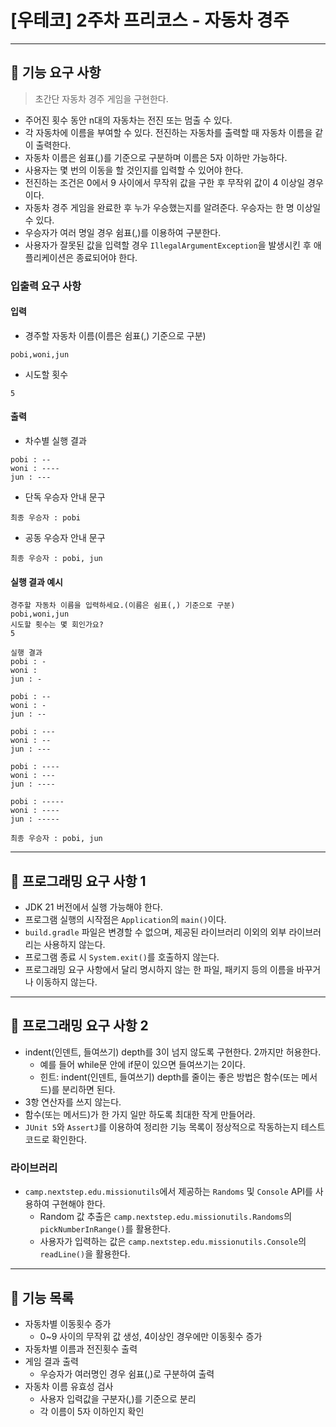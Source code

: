 # [우테코] 2주차 프리코스 - 자동차 경주

---

## 💬 기능 요구 사항

> 초간단 자동차 경주 게임을 구현한다.

- 주어진 횟수 동안 n대의 자동차는 전진 또는 멈출 수 있다.
- 각 자동차에 이름을 부여할 수 있다. 전진하는 자동차를 출력할 때 자동차 이름을 같이 출력한다.
- 자동차 이름은 쉼표(,)를 기준으로 구분하며 이름은 5자 이하만 가능하다.
- 사용자는 몇 번의 이동을 할 것인지를 입력할 수 있어야 한다.
- 전진하는 조건은 0에서 9 사이에서 무작위 값을 구한 후 무작위 값이 4 이상일 경우이다.
- 자동차 경주 게임을 완료한 후 누가 우승했는지를 알려준다. 우승자는 한 명 이상일 수 있다.
- 우승자가 여러 명일 경우 쉼표(,)를 이용하여 구분한다.
- 사용자가 잘못된 값을 입력할 경우 `IllegalArgumentException`을 발생시킨 후 애플리케이션은 종료되어야 한다.

### 입출력 요구 사항

#### 입력
- 경주할 자동차 이름(이름은 쉼표(,) 기준으로 구분)
```text
pobi,woni,jun
```
- 시도할 횟수
```text
5
```

#### 출력
- 차수별 실행 결과
```text
pobi : --
woni : ----
jun : ---
```
- 단독 우승자 안내 문구
```text
최종 우승자 : pobi
```
- 공동 우승자 안내 문구
```text
최종 우승자 : pobi, jun
```

#### 실행 결과 예시
```text
경주할 자동차 이름을 입력하세요.(이름은 쉼표(,) 기준으로 구분)
pobi,woni,jun
시도할 횟수는 몇 회인가요?
5

실행 결과
pobi : -
woni : 
jun : -

pobi : --
woni : -
jun : --

pobi : ---
woni : --
jun : ---

pobi : ----
woni : ---
jun : ----

pobi : -----
woni : ----
jun : -----

최종 우승자 : pobi, jun
```

---

## 💬 프로그래밍 요구 사항 1

- JDK 21 버전에서 실행 가능해야 한다.
- 프로그램 실행의 시작점은 `Application`의 `main()`이다.
- `build.gradle` 파일은 변경할 수 없으며, 제공된 라이브러리 이외의 외부 라이브러리는 사용하지 않는다.
- 프로그램 종료 시 `System.exit()`를 호출하지 않는다.
- 프로그래밍 요구 사항에서 달리 명시하지 않는 한 파일, 패키지 등의 이름을 바꾸거나 이동하지 않는다.


---

## 💬 프로그래밍 요구 사항 2

- indent(인덴트, 들여쓰기) depth를 3이 넘지 않도록 구현한다. 2까지만 허용한다.
  - 예를 들어 while문 안에 if문이 있으면 들여쓰기는 2이다.
  - 힌트: indent(인덴트, 들여쓰기) depth를 줄이는 좋은 방법은 함수(또는 메서드)를 분리하면 된다.
- 3항 연산자를 쓰지 않는다.
- 함수(또는 메서드)가 한 가지 일만 하도록 최대한 작게 만들어라.
- `JUnit 5`와 `AssertJ`를 이용하여 정리한 기능 목록이 정상적으로 작동하는지 테스트 코드로 확인한다.


### 라이브러리

- `camp.nextstep.edu.missionutils`에서 제공하는 `Randoms` 및 `Console` API를 사용하여 구현해야 한다.
  - Random 값 추출은 `camp.nextstep.edu.missionutils.Randoms`의 `pickNumberInRange()`를 활용한다.
  - 사용자가 입력하는 값은 `camp.nextstep.edu.missionutils.Console`의 `readLine()`을 활용한다.

---

## 💭 기능 목록

- 자동차별 이동횟수 증가
  - 0~9 사이의 무작위 값 생성, 4이상인 경우에만 이동횟수 증가
- 자동차별 이름과 전진횟수 출력
- 게임 결과 출력
  - 우승자가 여러명인 경우 쉼표(,)로 구분하여 출력
- 자동차 이름 유효성 검사
  - 사용자 입력값을 구분자(,)를 기준으로 분리
  - 각 이름이 5자 이하인지 확인